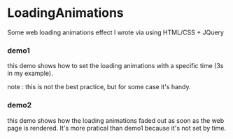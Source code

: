 # LoadingAnimations
Some web loading animations effect I wrote via using HTML/CSS + JQuery

### demo1
this demo shows how to set the loading animations with a specific time (3s in my example).

note
: this is not the best practice, but for some case it's handy.

### demo2

this demo shows how the loading animations faded out as soon as the web page is rendered.  It's more pratical than demo1 because it's not set by time.